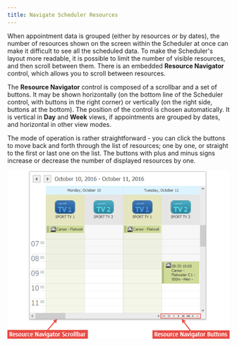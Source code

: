 ```yaml
---
title: Navigate Scheduler Resources
---
```

When appointment data is grouped (either by resources or by dates), the number of resources shown on the screen within the Scheduler at once can make it difficult to see all the scheduled data. To make the Scheduler's layout more readable, it is possible to limit the number of visible resources, and then scroll between them. There is an embedded **Resource Navigator** control, which allows you to scroll between resources.

The **Resource Navigator** control is composed of a scrollbar and a set of buttons. It may be shown horizontally (on the bottom line of the Scheduler control, with buttons in the right corner) or vertically (on the right side, buttons at the bottom). The position of the control is chosen automatically. It is vertical in **Day** and **Week** views, if appointments are grouped by dates, and horizontal in other view modes.

The mode of operation is rather straightforward - you can click the buttons to move back and forth through the list of resources; one by one, or straight to the first or last one on the list. The buttons with plus and minus signs increase or decrease the number of displayed resources by one.

![ResourceNavigatorExample.png](../../../images/Img5707.png)